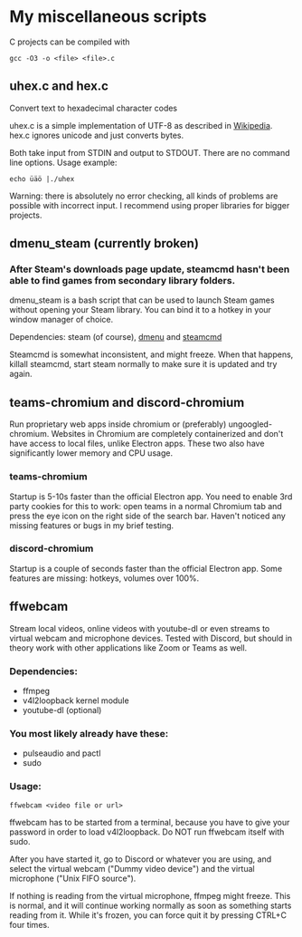 # My miscellaneous scripts

C projects can be compiled with
```
gcc -O3 -o <file> <file>.c
```

## uhex.c and hex.c

Convert text to hexadecimal character codes

uhex.c is a simple implementation of UTF-8 as described in [Wikipedia](https://en.wikipedia.org/wiki/UTF-8#Encoding).
hex.c ignores unicode and just converts bytes.

Both take input from STDIN and output to STDOUT. There are no command line options. Usage example:

```
echo üäö |./uhex
```

Warning: there is absolutely no error checking, all kinds of problems are possible with incorrect input. I recommend using proper libraries for bigger projects.

## dmenu_steam (currently broken)

### After Steam's downloads page update, steamcmd hasn't been able to find games from secondary library folders.

dmenu_steam is a bash script that can be used to launch Steam games without opening your Steam library. You can bind it to a hotkey in your window manager of choice.

Dependencies: steam (of course), [dmenu](https://tools.suckless.org/dmenu/) and [steamcmd](https://developer.valvesoftware.com/wiki/SteamCMD)

Steamcmd is somewhat inconsistent, and might freeze. When that happens, killall steamcmd, start steam normally to make sure it is updated and try again.

## teams-chromium and discord-chromium

Run proprietary web apps inside chromium or (preferably) ungoogled-chromium. Websites in Chromium are completely containerized and don't have access to local files, unlike Electron apps. These two also have significantly lower memory and CPU usage.

### teams-chromium

Startup is 5-10s faster than the official Electron app. You need to enable 3rd party cookies for this to work: open teams in a normal Chromium tab and press the eye icon on the right side of the search bar. Haven't noticed any missing features or bugs in my brief testing.

### discord-chromium

Startup is a couple of seconds faster than the official Electron app. Some features are missing: hotkeys, volumes over 100%.

## ffwebcam

Stream local videos, online videos with youtube-dl or even streams to virtual webcam and microphone devices. Tested with Discord, but should in theory work with other applications like Zoom or Teams as well.

### Dependencies:

- ffmpeg
- v4l2loopback kernel module
- youtube-dl (optional)

### You most likely already have these: 

- pulseaudio and pactl
- sudo

### Usage: 

```
ffwebcam <video file or url>
```

ffwebcam has to be started from a terminal, because you have to give your password in order to load v4l2loopback. Do NOT run ffwebcam itself with sudo.

After you have started it, go to Discord or whatever you are using, and select the virtual webcam ("Dummy video device") and the virtual microphone ("Unix FIFO source").

If nothing is reading from the virtual microphone, ffmpeg might freeze. This is normal, and it will continue working normally as soon as something starts reading from it. While it's frozen, you can force quit it by pressing CTRL+C four times.


